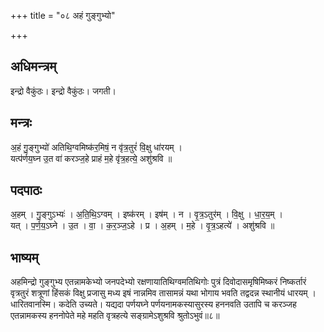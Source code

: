 +++
title = "०८ अहं गुङ्गुभ्यो"

+++
## अधिमन्त्रम्
इन्द्रो वैकुंठः। इन्द्रो वैकुंठः। जगती।

## मन्त्रः
अ॒हं गु॒ङ्गुभ्यो॑ अतिथि॒ग्वमिष्क॑र॒मिषं॒ न वृ॑त्र॒तुरं॑ वि॒क्षु धा॑रयम् ।  
यत्प॑र्णय॒घ्न उ॒त वा॑ करञ्ज॒हे प्राहं म॒हे वृ॑त्र॒हत्ये॒ अशु॑श्रवि ॥

## पदपाठः
अ॒हम् । गु॒ङ्गुऽभ्यः॑ । अ॒ति॒थि॒ऽग्वम् । इष्क॑रम् । इष॑म् । न । वृ॒त्र॒ऽतुर॑म् । वि॒क्षु । धा॒र॒य॒म् ।  
यत् । प॒र्ण॒य॒ऽघ्ने । उ॒त । वा॒ । क॒र॒ञ्ज॒ऽहे । प्र । अ॒हम् । म॒हे । वृ॒त्र॒ऽहत्ये॑ । अशु॑श्रवि ॥

## भाष्यम्
अहमिन्द्रो गुङ्गुभ्य एतन्नामकेभ्यो जनपदेभ्यो रक्षणायातिथिग्वमतिथिगोः पुत्रं दिवोदासमृषिमिष्करं निष्कर्तारं वृत्रतुरं शत्रूणां हिंसकं विक्षु प्रजासु मध्य इषं नान्नमिव तासामन्नं यथा भोगाय भवति तद्वदन्न स्थानीयं धारयम् । धारितवानस्मि। कदेति उच्यते। यद्यदा पर्णयघ्ने पर्णयनामकस्यासुरस्य हननवति उतापि च करञ्जह एतन्नामकस्य हननोपेते महे महति वृत्रहत्ये सङ्ग्रामेऽशुश्रवि श्रुतोऽभुवं॥८॥